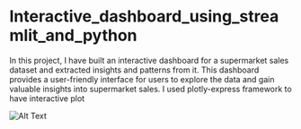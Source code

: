 # Interactive_dashboard_using_streamlit_and_python
In this project, I have built an interactive dashboard for a supermarket sales dataset and extracted insights and patterns from it. This dashboard provides a user-friendly interface for users to explore the data and gain valuable insights into supermarket sales. I used plotly-express framework to have interactive plot

![Alt Text]([image_url](https://github.com/homayounsr/Interactive_dashboard_using_streamlit_and_python/blob/main/dashboard.png)https://github.com/homayounsr/Interactive_dashboard_using_streamlit_and_python/blob/main/dashboard.png)
